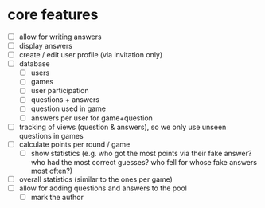 # core features

- [ ] allow for writing answers
- [ ] display answers
- [ ] create / edit user profile (via invitation only)
- [ ] database
  - [ ] users
  - [ ] games
  - [ ] user participation
  - [ ] questions + answers
  - [ ] question used in game
  - [ ] answers per user for game+question
- [ ] tracking of views (question & answers), so we only use unseen questions in games
- [ ] calculate points per round / game
  - [ ] show statistics (e.g. who got the most points via their fake answer? who had the most correct guesses? who fell for whose fake answers most often?)
- [ ] overall statistics (similar to the ones per game)
- [ ] allow for adding questions and answers to the pool
  - [ ] mark the author